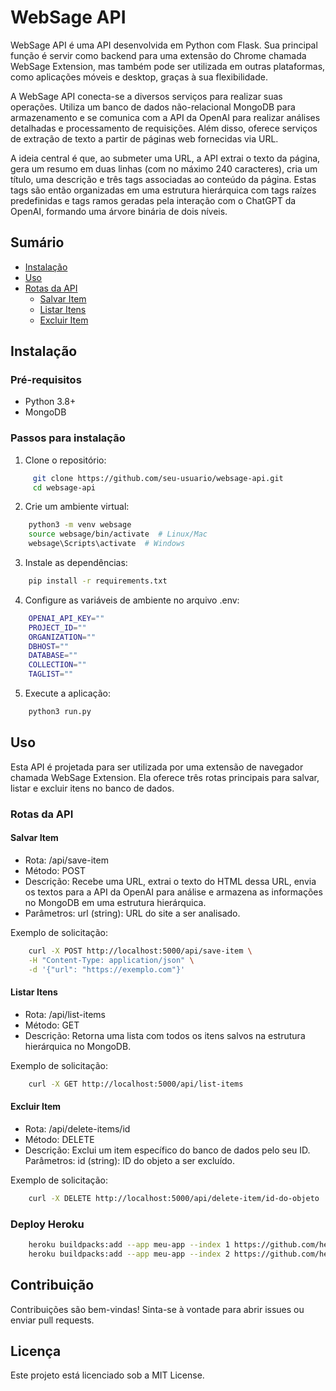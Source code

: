 # WebSage API

WebSage API é uma API desenvolvida em Python com Flask. Sua principal função é servir como backend para uma extensão do Chrome chamada WebSage Extension, mas também pode ser utilizada em outras plataformas, como aplicações móveis e desktop, graças à sua flexibilidade.

A WebSage API conecta-se a diversos serviços para realizar suas operações. Utiliza um banco de dados não-relacional MongoDB para armazenamento e se comunica com a API da OpenAI para realizar análises detalhadas e processamento de requisições. Além disso, oferece serviços de extração de texto a partir de páginas web fornecidas via URL.

A ideia central é que, ao submeter uma URL, a API extrai o texto da página, gera um resumo em duas linhas (com no máximo 240 caracteres), cria um título, uma descrição e três tags associadas ao conteúdo da página. Estas tags são então organizadas em uma estrutura hierárquica com tags raízes predefinidas e tags ramos geradas pela interação com o ChatGPT da OpenAI, formando uma árvore binária de dois níveis.

## Sumário

- [Instalação](#instalação)
- [Uso](#uso)
- [Rotas da API](#rotas-da-api)
  - [Salvar Item](#salvar-item)
  - [Listar Itens](#listar-itens)
  - [Excluir Item](#excluir-item)

## Instalação

### Pré-requisitos

- Python 3.8+
- MongoDB

### Passos para instalação

1. Clone o repositório:

```bash
     git clone https://github.com/seu-usuario/websage-api.git
     cd websage-api
```

2. Crie um ambiente virtual:

```bash
    python3 -m venv websage
    source websage/bin/activate  # Linux/Mac
    websage\Scripts\activate  # Windows
```
3. Instale as dependências:

```bash
    pip install -r requirements.txt
```

4. Configure as variáveis de ambiente no arquivo .env:

```bash
    OPENAI_API_KEY=""
    PROJECT_ID=""
    ORGANIZATION=""
    DBHOST=""
    DATABASE=""
    COLLECTION=""
    TAGLIST=""
```

5. Execute a aplicação:

```bash
    python3 run.py   
```

## Uso

Esta API é projetada para ser utilizada por uma extensão de navegador chamada WebSage Extension. Ela oferece três rotas principais para salvar, listar e excluir itens no banco de dados.

### Rotas da API

#### Salvar Item
- Rota: /api/save-item
- Método: POST
- Descrição: Recebe uma URL, extrai o texto do HTML dessa URL, envia os textos para a API da OpenAI para análise e armazena as informações no MongoDB em uma estrutura hierárquica.
- Parâmetros: url (string): URL do site a ser analisado.

Exemplo de solicitação:
```bash
    curl -X POST http://localhost:5000/api/save-item \
    -H "Content-Type: application/json" \
    -d '{"url": "https://exemplo.com"}'
```

#### Listar Itens
- Rota: /api/list-items
- Método: GET
- Descrição: Retorna uma lista com todos os itens salvos na estrutura hierárquica no MongoDB.

Exemplo de solicitação:
```bash
    curl -X GET http://localhost:5000/api/list-items
```

#### Excluir Item
- Rota: /api/delete-items/id
- Método: DELETE
- Descrição: Exclui um item específico do banco de dados pelo seu ID.
	Parâmetros: id (string): ID do objeto a ser excluído.

Exemplo de solicitação:
```bash
    curl -X DELETE http://localhost:5000/api/delete-item/id-do-objeto
```

### Deploy Heroku
```bash
    heroku buildpacks:add --app meu-app --index 1 https://github.com/heroku/heroku-buildpack-google-chrome  
    heroku buildpacks:add --app meu-app --index 2 https://github.com/heroku/heroku-buildpack-chromedriver
```

## Contribuição

Contribuições são bem-vindas! Sinta-se à vontade para abrir issues ou enviar pull requests.

## Licença

Este projeto está licenciado sob a MIT License.

